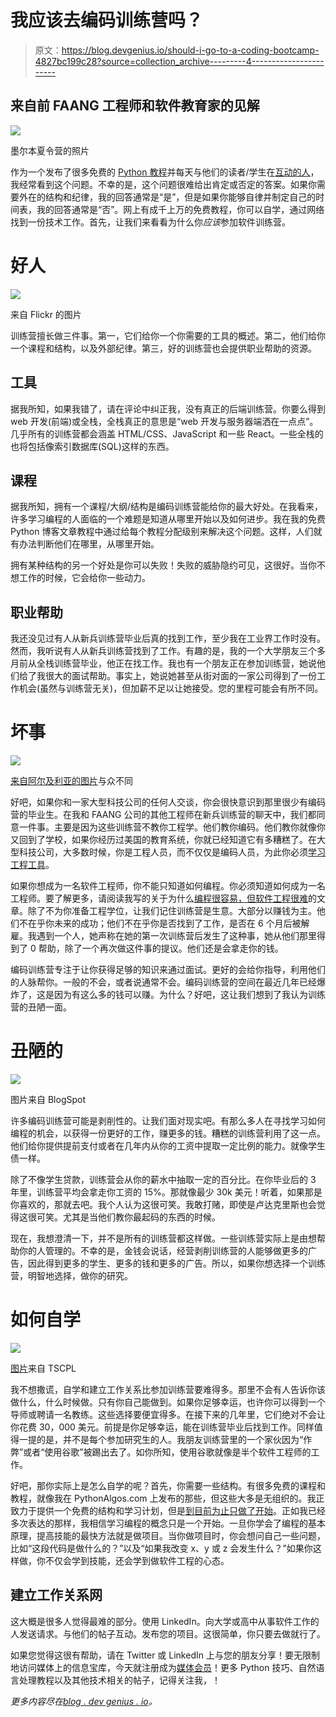 # 我应该去编码训练营吗？

> 原文：<https://blog.devgenius.io/should-i-go-to-a-coding-bootcamp-4827bc199c28?source=collection_archive---------4----------------------->

## 来自前 FAANG 工程师和软件教育家的见解

![](img/0c99420de5ddf89944c381be655ec2f9.png)

墨尔本夏令营的照片

作为一个发布了很多免费的 [Python 教程](https://www.pythonalgos.com/blog)并每天与他们的读者/学生在[互动的人](https://discord.gg/B5nqhBehZf)，我经常看到这个问题。不幸的是，这个问题很难给出肯定或否定的答案。如果你需要外在的结构和纪律，我的回答通常是“是”，但是如果你能够自律并制定自己的时间表，我的回答通常是“否”。网上有成千上万的免费教程，你可以自学，通过网络找到一份技术工作。首先，让我们来看看为什么你*应该*参加软件训练营。

# 好人

![](img/b6039aed5efa0b8a92dad91f6d1270ea.png)

来自 Flickr 的图片

训练营擅长做三件事。第一，它们给你一个你需要的工具的概述。第二，他们给你一个课程和结构，以及外部纪律。第三，好的训练营也会提供职业帮助的资源。

## 工具

据我所知，如果我错了，请在评论中纠正我，没有真正的后端训练营。你要么得到 web 开发(前端)或全栈，全栈真正的意思是“web 开发与服务器端洒在一点点”。几乎所有的训练营都会涵盖 HTML/CSS、JavaScript 和一些 React。一些全栈的也将包括像索引数据库(SQL)这样的东西。

## 课程

据我所知，拥有一个课程/大纲/结构是编码训练营能给你的最大好处。在我看来，许多学习编程的人面临的一个难题是知道从哪里开始以及如何进步。我在我的免费 Python 博客文章教程中通过给每个教程分配级别来解决这个问题。这样，人们就有办法判断他们在哪里，从哪里开始。

拥有某种结构的另一个好处是你可以失败！失败的威胁隐约可见，这很好。当你不想工作的时候，它会给你一些动力。

## 职业帮助

我还没见过有人从新兵训练营毕业后真的找到工作，至少我在工业界工作时没有。然而，我听说有人从新兵训练营找到了工作。有趣的是，我的一个大学朋友三个多月前从全栈训练营毕业，他正在找工作。我也有一个朋友正在参加训练营，她说他们给了我很大的面试帮助。事实上，她说她甚至从街对面的一家公司得到了一份工作机会(虽然与训练营无关)，但加薪不足以让她接受。您的里程可能会有所不同。

# 坏事

![](img/833bb60d69fddabe1a433baa5d5700da.png)

[来自阿尔及利亚的图片](https://almeriaisdifferent.com/las-10-mejores-peliculas-rodadas-en-almeria/lee-van-cleef-plays-both-the-man-in-black-in-few-dollars-more-and-angel-eyes-in-gbu-2/)与众不同

好吧，如果你和一家大型科技公司的任何人交谈，你会很快意识到那里很少有编码营的毕业生。在我和 FAANG 公司的其他工程师在新兵训练营的聊天中，我们都同意一件事。主要是因为这些训练营不教你工程学。他们教你编码。他们教你就像你又回到了学校，如果你经历过美国的教育系统，你就已经知道它有多糟糕了。在大型科技公司，大多数时候，你是工程人员，而不仅仅是编码人员，为此你必须[学习工程工具](https://pythonalgos.com/2021/11/26/how-to-learn-the-tools-for-engineering/)。

如果你想成为一名软件工程师，你不能只知道如何编程。你必须知道如何成为一名工程师。要了解更多，请阅读我写的关于为什么[编程很容易，但软件工程很难](/why-programming-is-easy-but-software-engineering-is-hard-90019fd78ed5)的文章。除了不为你准备工程学位，让我们记住训练营是生意。大部分以赚钱为主。他们不在乎你未来的成功；他们不在乎你是否找到了工作，是否在 6 个月后被解雇。我遇到一个人，她声称在她的第一次训练营后发生了这种事，她从他们那里得到了 0 帮助，除了一个再次做这件事的提议。他们还是会拿走你的钱。

编码训练营专注于让你获得足够的知识来通过面试。更好的会给你指导，利用他们的人脉帮你。一般的不会，或者说通常不会。编码训练营的空间在最近几年已经爆炸了，这是因为有这么多的钱可以赚。为什么？好吧，这让我们想到了我认为训练营的丑陋一面。

# 丑陋的

![](img/93e9dde909264c292930b1ccd16bb7c3.png)

图片来自 BlogSpot

许多编码训练营可能是剥削性的。让我们面对现实吧。有那么多人在寻找学习如何编程的机会，以获得一份更好的工作，赚更多的钱。糟糕的训练营利用了这一点。他们给你提供提前支付或者在几年内从你的工资中提取一定比例的能力。就像学生债一样。

除了不像学生贷款，训练营会从你的薪水中抽取一定的百分比。在你毕业后的 3 年里，训练营平均会拿走你工资的 15%。那就像最少 30k 美元！听着，如果那是你喜欢的，那就去吧。我个人认为这很可笑。我敢打赌，即使是卢达克里斯也会觉得这很可笑。尤其是当他们教你最起码的东西的时候。

现在，我想澄清一下，并不是所有的训练营都这样做。一些训练营实际上是由想帮助你的人管理的。不幸的是，金钱会说话，经营剥削训练营的人能够做更多的广告，因此得到更多的学生、更多的钱和更多的广告。所以，如果你想选择一个训练营，明智地选择，做你的研究。

# 如何自学

![](img/1dc7414bc02fd714a566e07d249f5d87.png)

[图片](https://tscpl.org/parents/study-for-the-act-at-home)来自 TSCPL

我不想撒谎，自学和建立工作关系比参加训练营要难得多。那里不会有人告诉你该做什么，什么时候做。只有你自己能做到。如果你足够幸运，也许你可以得到一个导师或聘请一名教练。这些选择要便宜得多。在接下来的几年里，它们绝对不会让你花费 30，000 美元。前提是你足够幸运，能在训练营毕业后找到工作。同样值得一提的是，并不是每个参加研究生的人。我朋友训练营里的一个家伙因为“作弊”或者“使用谷歌”被踢出去了。如你所知，使用谷歌就像是半个软件工程师的工作。

好吧，那你实际上是怎么自学的呢？首先，你需要一些结构。有很多免费的课程和教程，就像我在 PythonAlgos.com 上发布的那些，但这些大多是无组织的。我正致力于提供一个免费的结构和学习计划，但是[到目前为止只做了开始](https://www.pythonalgos.com/resources)。正如我已经多次表达的那样，我相信学习编程的概念只是一个开始。一旦你学会了编程的基本原理，提高技能的最快方法就是做项目。当你做项目时，你会想问自己一些问题，比如“这段代码是做什么的？”以及“如果我改变 x、y 或 z 会发生什么？”如果你这样做，你不仅会学到技能，还会学到做软件工程的心态。

## 建立工作关系网

这大概是很多人觉得最难的部分。使用 LinkedIn。向大学或高中从事软件工作的人发送请求。与他们的帖子互动。发布您的项目。这很简单，你只要去做就行了。

如果您觉得这很有帮助，请在 Twitter 或 LinkedIn 上与您的朋友分享！要无限制地访问媒体上的信息宝库，今天就注册成为[媒体会员](https://medium.com/@ytang07/membership)！更多 Python 技巧、自然语言处理教程以及其他技术相关的帖子，记得关注我，！

*更多内容尽在*[*blog . dev genius . io*](http://blog.devgenius.io)*。*